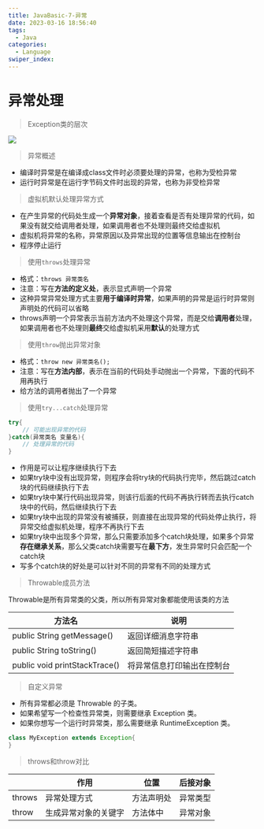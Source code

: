 ```yaml
---
title: JavaBasic-7-异常
date: 2023-03-16 18:56:40
tags: 
  - Java
categories: 
  - Language
swiper_index: 
---
```


# 异常处理

> Exception类的层次

![](https://cyan-images.oss-cn-shanghai.aliyuncs.com/images/01-java-basic-20230311-04.jpg)

> 异常概述

* 编译时异常是在编译成class文件时必须要处理的异常，也称为受检异常
* 运行时异常是在运行字节码文件时出现的异常，也称为非受检异常

> 虚拟机默认处理异常方式

* 在产生异常的代码处生成一个**异常对象**，接着查看是否有处理异常的代码，如果没有就交给调用者处理，如果调用者也不处理则最终交给虚拟机
* 虚拟机将异常的名称，异常原因以及异常出现的位置等信息输出在控制台
* 程序停止运行

> 使用`throws`处理异常

* 格式：`throws 异常类名`
* 注意：写在**方法的定义处**，表示显式声明一个异常
* 这种异常异常处理方式主要**用于编译时异常**，如果声明的异常是运行时异常则声明处的代码可以省略
* throws声明一个异常表示当前方法内不处理这个异常，而是交给**调用者**处理，如果调用者也不处理则**最终**交给虚拟机采用**默认**的处理方式

> 使用`throw`抛出异常对象

* 格式：`throw new 异常类名();`
* 注意：写在**方法内部**，表示在当前的代码处手动抛出一个异常，下面的代码不用再执行
* 给方法的调用者抛出了一个异常

> 使用`try...catch`处理异常

```java
try{
    // 可能出现异常的代码
}catch(异常类名 变量名){
    // 处理异常的代码
}
```

* 作用是可以让程序继续执行下去
* 如果try块中没有出现异常，则程序会将try块的代码执行完毕，然后跳过catch块的代码继续执行下去
* 如果try块中某行代码出现异常，则该行后面的代码不再执行转而去执行catch块中的代码，然后继续执行下去
* 如果try块中出现的异常没有被捕获，则直接在出现异常的代码处停止执行，将异常交给虚拟机处理，程序不再执行下去
* 如果try块中出现多个异常，那么只需要添加多个catch块处理，如果多个异常**存在继承关系**，那么父类catch块需要写在**最下方**，发生异常时只会匹配一个catch块
* 写多个catch块的好处是可以针对不同的异常有不同的处理方式

> Throwable成员方法

Throwable是所有异常类的父类，所以所有异常对象都能使用该类的方法

| 方法名                        | 说明                       |
| ----------------------------- | -------------------------- |
| public String getMessage()    | 返回详细消息字符串         |
| public String toString()      | 返回简短描述字符串         |
| public void printStackTrace() | 将异常信息打印输出在控制台 |

> 自定义异常

- 所有异常都必须是 Throwable 的子类。
- 如果希望写一个检查性异常类，则需要继承 Exception 类。
- 如果你想写一个运行时异常类，那么需要继承 RuntimeException 类。

```java
class MyException extends Exception{
}
```

> throws和throw对比

|        | 作用                 | 位置       | 后接对象 |
| ------ | -------------------- | ---------- | -------- |
| throws | 异常处理方式         | 方法声明处 | 异常类型 |
| throw  | 生成异常对象的关键字 | 方法体中   | 异常对象 |



